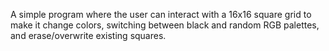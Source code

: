 A simple program where the user can interact with a 16x16 square grid to make it change colors, switching between black and random RGB palettes, and erase/overwrite existing squares.
